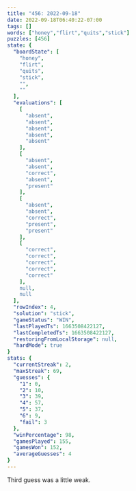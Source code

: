 ```yaml
---
title: "456: 2022-09-18"
date: 2022-09-18T06:40:22-07:00
tags: []
words: ["honey","flirt","quits","stick"]
puzzles: [456]
state: {
  "boardState": [
    "honey",
    "flirt",
    "quits",
    "stick",
    "",
    ""
  ],
  "evaluations": [
    [
      "absent",
      "absent",
      "absent",
      "absent",
      "absent"
    ],
    [
      "absent",
      "absent",
      "correct",
      "absent",
      "present"
    ],
    [
      "absent",
      "absent",
      "correct",
      "present",
      "present"
    ],
    [
      "correct",
      "correct",
      "correct",
      "correct",
      "correct"
    ],
    null,
    null
  ],
  "rowIndex": 4,
  "solution": "stick",
  "gameStatus": "WIN",
  "lastPlayedTs": 1663508422127,
  "lastCompletedTs": 1663508422127,
  "restoringFromLocalStorage": null,
  "hardMode": true
}
stats: {
  "currentStreak": 2,
  "maxStreak": 69,
  "guesses": {
    "1": 0,
    "2": 10,
    "3": 39,
    "4": 57,
    "5": 37,
    "6": 9,
    "fail": 3
  },
  "winPercentage": 98,
  "gamesPlayed": 155,
  "gamesWon": 152,
  "averageGuesses": 4
}
---
```


<!-- more -->
Third guess was a little weak.
